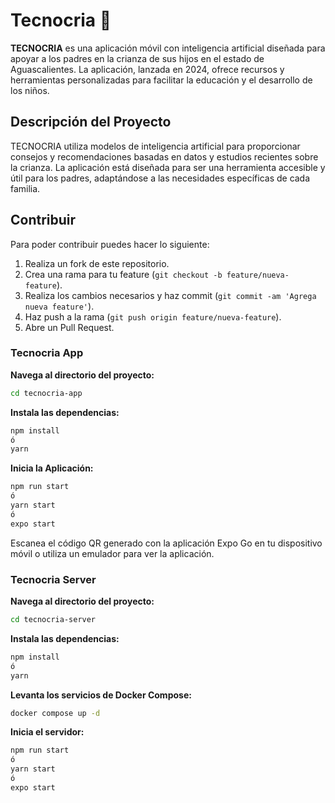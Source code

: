 # Tecnocria 💜

**TECNOCRIA** es una aplicación móvil con inteligencia artificial diseñada para apoyar a los padres en la crianza de sus hijos en el estado de Aguascalientes. La aplicación, lanzada en 2024, ofrece recursos y herramientas personalizadas para facilitar la educación y el desarrollo de los niños.

## Descripción del Proyecto

TECNOCRIA utiliza modelos de inteligencia artificial para proporcionar consejos y recomendaciones basadas en datos y estudios recientes sobre la crianza. La aplicación está diseñada para ser una herramienta accesible y útil para los padres, adaptándose a las necesidades específicas de cada familia.

## Contribuir

Para poder contribuir puedes hacer lo siguiente:

1. Realiza un fork de este repositorio.
2. Crea una rama para tu feature (`git checkout -b feature/nueva-feature`).
3. Realiza los cambios necesarios y haz commit (`git commit -am 'Agrega nueva feature'`).
4. Haz push a la rama (`git push origin feature/nueva-feature`).
5. Abre un Pull Request.

### Tecnocria App

**Navega al directorio del proyecto:**

```bash
cd tecnocria-app
```

**Instala las dependencias:**

```bash
npm install
ó
yarn
```

**Inicia la Aplicación:**

```bash
npm run start
ó
yarn start
ó
expo start
```

Escanea el código QR generado con la aplicación Expo Go en tu dispositivo móvil o utiliza un emulador para ver la aplicación.

### Tecnocria Server

**Navega al directorio del proyecto:**

```bash
cd tecnocria-server
```

**Instala las dependencias:**

```bash
npm install
ó
yarn
```

**Levanta los servicios de Docker Compose:**

```bash
docker compose up -d
```

**Inicia el servidor:**

```bash
npm run start
ó
yarn start
ó
expo start
```
